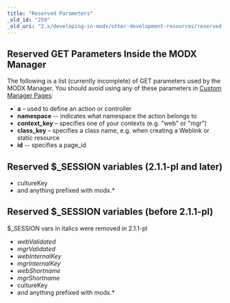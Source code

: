 ```yaml
---
title: "Reserved Parameters"
_old_id: "259"
_old_uri: "2.x/developing-in-modx/other-development-resources/reserved-parameters"
---
```


## Reserved GET Parameters Inside the MODX Manager

The following is a list (currently incomplete) of GET parameters used by the MODX Manager. You should avoid using any of these parameters in [Custom Manager Pages](extending-modx/custom-manager-pages "Custom Manager Pages"):

- **a** – used to define an action or controller
- **namespace** -- indicates what namespace the action belongs to
- **context\_key** – specifies one of your contexts (e.g. "web" or "mgr")
- **class\_key** – specifies a class name, e.g. when creating a Weblink or static resource
- **id** -- specifies a page\_id

## Reserved $\_SESSION variables (2.1.1-pl and later)

- cultureKey
- and anything prefixed with modx.\*

## Reserved $\_SESSION variables (before 2.1.1-pl)

$\_SESSION vars in italics were removed in 2.1.1-pl

- _webValidated_
- _mgrValidated_
- _webInternalKey_
- _mgrInternalKey_
- _webShortname_
- _mgrShortname_
- cultureKey
- and anything prefixed with modx.\*
